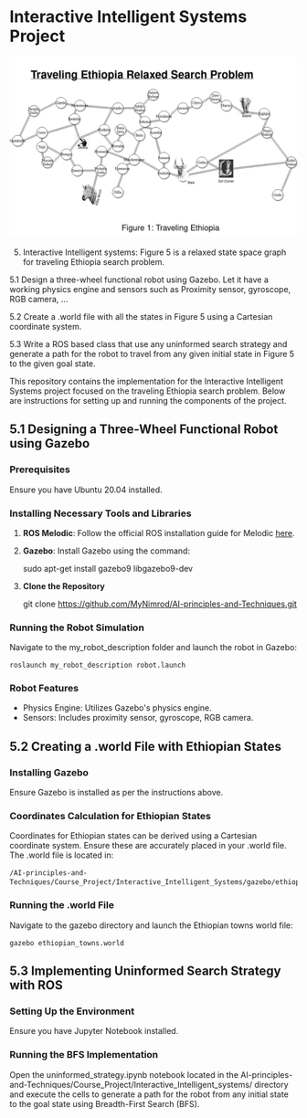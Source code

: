 # Interactive Intelligent Systems Project 

![Figure 5](https://github.com/MyNimrod/AI-principles-and-Techniques/blob/main/Course_Project/Interactive_Intelligent_Systems/Figure%205%20Traveling%20Ethiopia.png)

5. Interactive Intelligent systems: Figure 5 is a relaxed state space graph for traveling Ethiopia search problem.

5.1 Design a three-wheel functional robot using Gazebo. Let it have a working physics engine and sensors such as Proximity sensor, gyroscope, RGB camera, ...

5.2 Create a .world file with all the states in Figure 5 using a Cartesian coordinate system.

5.3 Write a ROS based class that use any uninformed search strategy and generate a path for the robot to travel from any given initial state in Figure 5 to the given goal state.


This repository contains the implementation for the Interactive Intelligent Systems project focused on the traveling Ethiopia search problem. Below are instructions for setting up and running the components of the project.

## 5.1 Designing a Three-Wheel Functional Robot using Gazebo

### Prerequisites

Ensure you have Ubuntu 20.04 installed.

### Installing Necessary Tools and Libraries

1. **ROS Melodic**: Follow the official ROS installation guide for Melodic [here](http://wiki.ros.org/melodic/Installation/Ubuntu).
   
2. **Gazebo**: Install Gazebo using the command:

   sudo apt-get install gazebo9 libgazebo9-dev

3. **Clone the Repository**

	git clone https://github.com/MyNimrod/AI-principles-and-Techniques.git

### Running the Robot Simulation

Navigate to the my_robot_description folder and launch the robot in Gazebo:

	roslaunch my_robot_description robot.launch

### Robot Features

- Physics Engine: Utilizes Gazebo's physics engine.
- Sensors: Includes proximity sensor, gyroscope, RGB camera.

## 5.2 Creating a .world File with Ethiopian States

### Installing Gazebo

Ensure Gazebo is installed as per the instructions above.

### Coordinates Calculation for Ethiopian States

Coordinates for Ethiopian states can be derived using a Cartesian coordinate system. Ensure these are accurately placed in your .world file.
The .world file is located in:

	/AI-principles-and-Techniques/Course_Project/Interactive_Intelligent_Systems/gazebo/ethiopian_town.world
	
### Running the .world File

Navigate to the gazebo directory and launch the Ethiopian towns world file:

	gazebo ethiopian_towns.world

##  5.3 Implementing Uninformed Search Strategy with ROS

### Setting Up the Environment

Ensure you have Jupyter Notebook installed.

### Running the BFS Implementation

Open the uninformed_strategy.ipynb notebook located in the AI-principles-and-Techniques/Course_Project/Interactive_Intelligent_systems/ directory and 
execute the cells to generate a path for the robot from any initial state to the goal state using Breadth-First Search (BFS).

	